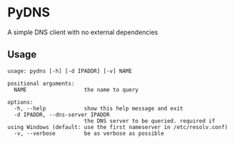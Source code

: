 # PyDNS

A simple DNS client with no external dependencies

## Usage

```
usage: pydns [-h] [-d IPADDR] [-v] NAME

positional arguments:
  NAME                  the name to query

options:
  -h, --help            show this help message and exit
  -d IPADDR, --dns-server IPADDR
                        the DNS server to be queried. required if using Windows (default: use the first nameserver in /etc/resolv.conf)
  -v, --verbose         be as verbose as possible
```


